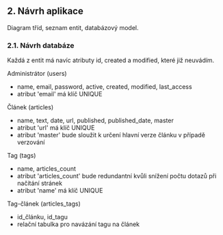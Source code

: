 ## 2. Návrh aplikace

Diagram tříd, seznam entit, databázový model.

### 2.1. Návrh databáze

Každá z entit má navíc atributy id, created a modified, které již neuvádím.

Administrátor (users)
- name, email, password, active, created, modified, last_access
- atribut 'email' má klíč UNIQUE

Článek (articles)
- name, text, date, url, published, published_date, master
- atribut 'url' má klíč UNIQUE
- atribut 'master' bude sloužit k určení hlavní verze článku v případě verzování

Tag (tags)
- name, articles_count
- atribut 'articles_count' bude redundantní kvůli snížení počtu dotazů při načítání stránek
- atribut 'name' má klíč UNIQUE

Tag-článek (articles_tags)
- id_článku, id_tagu
- relační tabulka pro navázání tagu na článek
